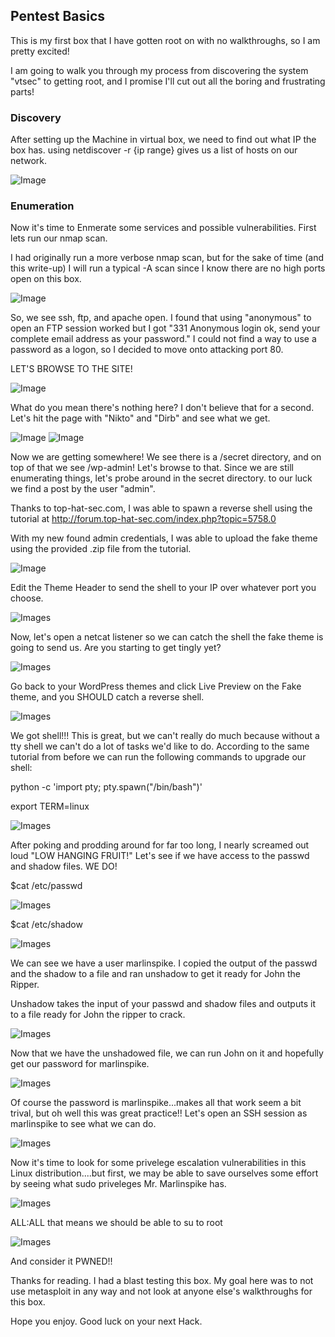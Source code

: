 ## Pentest Basics

This is my first box that I have gotten root on with no walkthroughs, so I am pretty excited!

I am going to walk you through my process from discovering the system "vtsec" to getting root, and I promise I'll cut out all the boring and frustrating parts!

### Discovery

After setting up the Machine in virtual box, we need to find out what IP the box has.
using netdiscover -r {ip range} gives us a list of hosts on our network.
  
![Image](https://github.com/mattp789/mattp789.github.io/blob/master/images/discovery.png)

### Enumeration
Now it's time to Enmerate some services and possible vulnerabilities. First lets run our nmap scan.

I had originally run a more verbose nmap scan, but for the sake of time (and this write-up) I will run a typical -A scan since I know there are no high ports open on this box.

![Image](https://github.com/mattp789/mattp789.github.io/blob/master/images/nmap.png)

So, we see ssh, ftp, and apache open. I found that using "anonymous" to open an FTP session worked but I got "331 Anonymous login ok, send your complete email address as your password." I could not find a way to use a password as a logon, so I decided to move onto attacking port 80.

LET'S BROWSE TO THE SITE!

![Image](https://github.com/mattp789/mattp789.github.io/blob/master/images/webpage.png)

What do you mean there's nothing here? I don't believe that for a second. Let's hit the page with "Nikto" and "Dirb" and see what we get.

![Image](https://github.com/mattp789/mattp789.github.io/blob/master/images/Screenshot%20from%202018-04-02%2017-54-54.png)
![Image](https://github.com/mattp789/mattp789.github.io/blob/master/images/Screenshot%20from%202018-04-02%2017-56-20.png)

Now we are getting somewhere! We see there is a /secret directory, and on top of that we see /wp-admin! Let's browse to that. Since we are still enumerating things, let's probe around in the secret directory. to our luck we find a post by the user "admin".

Thanks to top-hat-sec.com, I was able to spawn a reverse shell using the tutorial at http://forum.top-hat-sec.com/index.php?topic=5758.0

With my new found admin credentials, I was able to upload the fake theme using the provided .zip file from the tutorial. 

![Image](https://github.com/mattp789/mattp789.github.io/blob/master/images/fake_theme.png)

Edit the Theme Header to send the shell to your IP over whatever port you choose.

![Images](https://github.com/mattp789/mattp789.github.io/blob/master/images/set_theme.png)

Now, let's open a netcat listener so we can catch the shell the fake theme is going to send us. Are you starting to get tingly yet?

![Images](https://github.com/mattp789/mattp789.github.io/blob/master/images/netcat_listener.png)

Go back to your WordPress themes and click Live Preview on the Fake theme, and you SHOULD catch a reverse shell.

![Images](https://github.com/mattp789/mattp789.github.io/blob/master/images/rev_shell.png)

We got shell!!! This is great, but we can't really do much because without a tty shell we can't do a lot of tasks we'd like to do. According to the same tutorial from before we can run the following commands to upgrade our shell:

python -c 'import pty; pty.spawn("/bin/bash")'

export TERM=linux

![Images](https://github.com/mattp789/mattp789.github.io/blob/master/images/upgrade_shell.png)


After poking and prodding around for far too long, I nearly screamed out loud "LOW HANGING FRUIT!" Let's see if we have access to the passwd and shadow files. WE DO!

$cat /etc/passwd

![Images](https://github.com/mattp789/mattp789.github.io/blob/master/images/passwd.png)

$cat /etc/shadow

![Images](https://github.com/mattp789/mattp789.github.io/blob/master/images/shadow.png)

We can see we have a user marlinspike. I copied the output of the passwd and the shadow to a file and ran unshadow to get it ready for John the Ripper.

Unshadow takes the input of your passwd and shadow files and outputs it to a file ready for John the ripper to crack.

![Images](https://github.com/mattp789/mattp789.github.io/blob/master/images/unshadow.png)

Now that we have the unshadowed file, we can run John on it and hopefully get our password for marlinspike.

![Images](https://github.com/mattp789/mattp789.github.io/blob/master/images/john.png)


Of course the password is marlinspike...makes all that work seem a bit trival, but oh well this was great practice!! Let's open an SSH session as marlinspike to see what we can do.

![Images](https://github.com/mattp789/mattp789.github.io/blob/master/images/login.png)

Now it's time to look for some privelege escalation vulnerabilities in this Linux distribution....but first, we may be able to save ourselves some effort by seeing what sudo priveleges Mr. Marlinspike has.

![Images](https://github.com/mattp789/mattp789.github.io/blob/master/images/sudo.png)


ALL:ALL that means we should be able to su to root

![Images](https://github.com/mattp789/mattp789.github.io/blob/master/images/root.png)

And consider it PWNED!!

Thanks for reading. I had a blast testing this box. My goal here was to not use metasploit in any way and not look at anyone else's walkthroughs for this box. 

Hope you enjoy. Good luck on your next Hack.



